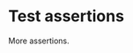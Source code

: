 <!--
  Copyright 2023, Gerwin Klein, Régis Décamps, Steve Rowe
  SPDX-License-Identifier: CC-BY-SA-4.0
-->

# Test assertions

More assertions.
